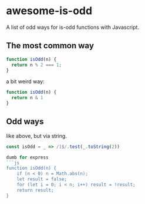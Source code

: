 # awesome-is-odd
A list of odd ways for is-odd functions with Javascript.

## The most common way
```js
function isOdd(n) {
  return n % 2 === 1;
}
```

a bit weird way:
```js
function isOdd(n) {
  return n & 1
}
```
## Odd ways
like above, but via string.
```js
const isOdd = _ => /1$/.test(_.toString(2))

dumb for express
```js
function isOdd(n) {
    if (n < 0) n = Math.abs(n);
    let result = false;
    for (let i = 0; i < n; i++) result = !result;
    return result;
}
